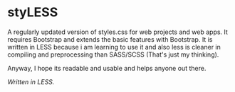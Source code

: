# styLESS

A regularly updated version of styles.css for web projects and web apps. It requires Bootstrap and extends the basic features with Bootstrap. It is written in LESS because i am
learning to use it and also less is cleaner in compiling and preprocessing than SASS/SCSS (That's just my thinking).

Anyway, I hope its readable and usable and helps anyone out there.

_Written in LESS._